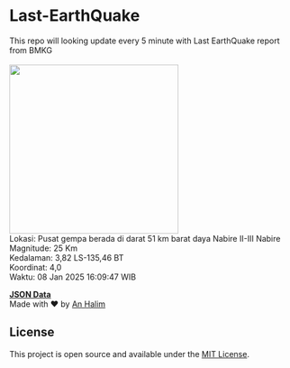 # Last-EarthQuake
This repo will looking update every 5 minute with Last EarthQuake report from BMKG
<br>
<br>
<img src="undefined" width="300"/>
<br>
Lokasi: Pusat gempa berada di darat 51 km barat daya Nabire  II-III Nabire <br>
Magnitude: 25 Km <br>
Kedalaman: 3,82 LS-135,46 BT <br>
Koordinat: 4,0 <br>
Waktu: 08 Jan 2025 16:09:47 WIB <br>

<a href="./data/data.json">**JSON Data**</a>
<br>
Made with ❤️ by <a href="https://github.com/an-halim">An Halim</a>
## License

This project is open source and available under the [MIT License](LICENSE).
